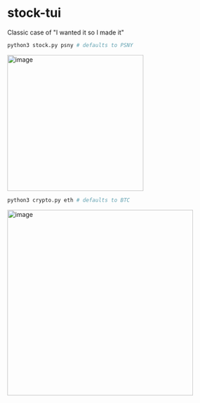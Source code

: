 # stock-tui

Classic case of "I wanted it so I made it"

```bash
python3 stock.py psny # defaults to PSNY
```
<img width="310" alt="image" src="https://github.com/user-attachments/assets/62c2c8e3-7f69-4f06-8964-d9f62bb7f7a5">

```bash
python3 crypto.py eth # defaults to BTC
```
<img width="423" alt="image" src="https://github.com/user-attachments/assets/d6da112f-5e2c-4e76-b06b-274f1c99f30d">
